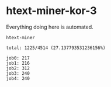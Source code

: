 # htext-miner-kor-3

Everything doing here is automated.

```
htext-miner

total: 1225/4514 (27.137793531236156%)

job0: 217
job1: 216
job2: 312
job3: 240
job4: 240
```